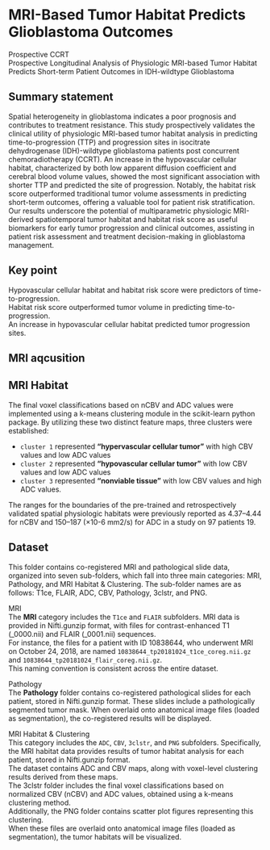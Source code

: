 # MRI-Based Tumor Habitat Predicts Glioblastoma Outcomes
Prospective CCRT  
Prospective Longitudinal Analysis of Physiologic MRI-based Tumor Habitat Predicts Short-term Patient Outcomes in IDH-wildtype Glioblastoma   

## Summary statement
Spatial heterogeneity in glioblastoma indicates a poor prognosis and contributes to treatment resistance. This study prospectively validates the clinical utility of physiologic MRI-based tumor habitat analysis in predicting time-to-progression (TTP) and progression sites in isocitrate dehydrogenase (IDH)-wildtype glioblastoma patients post concurrent chemoradiotherapy (CCRT). An increase in the hypovascular cellular habitat, characterized by both low apparent diffusion coefficient and cerebral blood volume values, showed the most significant association with shorter TTP and predicted the site of progression. Notably, the habitat risk score outperformed traditional tumor volume assessments in predicting short-term outcomes, offering a valuable tool for patient risk stratification. Our results underscore the potential of multiparametric physiologic MRI-derived spatiotemporal tumor habitat and habitat risk score as useful biomarkers for early tumor progression and clinical outcomes, assisting in patient risk assessment and treatment decision-making in glioblastoma management.  

## Key point
Hypovascular cellular habitat and habitat risk score were predictors of time-to-progression.  
Habitat risk score outperformed tumor volume in predicting time-to-progression.   
An increase in hypovascular cellular habitat predicted tumor progression sites.  

## MRI aqcusition  

## MRI Habitat  
The final voxel classifications based on nCBV and ADC values were implemented using a k-means clustering module in the scikit-learn python package.
By utilizing these two distinct feature maps, three clusters were established: 
- `cluster 1` represented **“hypervascular cellular tumor”** with high CBV values and low ADC values  
- `cluster 2` represented **“hypovascular cellular tumor”** with low CBV values and low ADC values
- `cluster 3` represented **“nonviable tissue”** with low CBV values and high ADC values.  

The ranges for the boundaries of the pre-trained and retrospectively validated spatial physiologic habitats were previously reported as 4.37–4.44 for nCBV and 150–187 (×10-6 mm2/s) for ADC in a study on 97 patients 19.


## Dataset
This folder contains co-registered MRI and pathological slide data, organized into seven sub-folders, which fall into three main categories: MRI, Pathology, and MRI Habitat & Clustering. 
The sub-folder names are as follows: T1ce, FLAIR, ADC, CBV, Pathology, 3clstr, and PNG.

MRI  
The **MRI** category includes the `T1ce` and `FLAIR` subfolders. MRI data is provided in Nifti.gunzip format, with files for contrast-enhanced T1 (_0000.nii) and FLAIR (_0001.nii) sequences.  
For instance, the files for a patient with ID 10838644, who underwent MRI on October 24, 2018, are named `10838644_tp20181024_t1ce_coreg.nii.gz` and `10838644_tp20181024_flair_coreg.nii.gz`.  
This naming convention is consistent across the entire dataset.  

Pathology  
The **Pathology** folder contains co-registered pathological slides for each patient, stored in Nifti.gunzip format. These slides include a pathologically segmented tumor mask. 
When overlaid onto anatomical image files (loaded as segmentation), the co-registered results will be displayed.

MRI Habitat & Clustering  
This category includes the `ADC`, `CBV`, `3clstr`, and `PNG` subfolders. Specifically, the MRI habitat data provides results of tumor habitat analysis for each patient, stored in Nifti.gunzip format.    
The dataset contains ADC and CBV maps, along with voxel-level clustering results derived from these maps.   
The 3clstr folder includes the final voxel classifications based on normalized CBV (nCBV) and ADC values, obtained using a k-means clustering method.   
Additionally, the PNG folder contains scatter plot figures representing this clustering.  
When these files are overlaid onto anatomical image files (loaded as segmentation), the tumor habitats will be visualized.  
